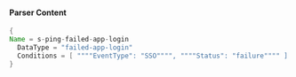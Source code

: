#### Parser Content
```Java
{
Name = s-ping-failed-app-login
  DataType = "failed-app-login"
  Conditions = [ """"EventType": "SSO"""", """"Status": "failure"""" ]
}
```